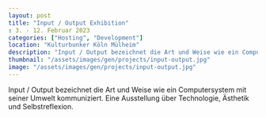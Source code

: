 ```yaml
---
layout: post
title: "Input / Output Exhibition"
: 3. - 12. Februar 2023
categories: ["Hosting", "Development"]
location: "Kulturbunker Köln Mülheim"
description: "Input / Output bezeichnet die Art und Weise wie ein Computersystem mit seiner Umwelt kommuniziert. Eine Ausstellung über Technologie, Ästhetik und Selbstreflexion."
thumbnail: "/assets/images/gen/projects/input-output.jpg"
image: "/assets/images/gen/projects/input-output.jpg"
---
```


Input / Output bezeichnet die Art und Weise wie ein Computersystem mit seiner Umwelt kommuniziert. Eine Ausstellung über Technologie, Ästhetik und Selbstreflexion.



